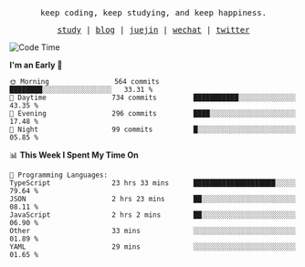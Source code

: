 <p align="center">
  <samp>
    <span>keep coding, keep studying, and keep happiness.</span>
  </samp>
</p>

<p align="center">
  <samp>
    <a href="https://github.com/ouduidui/fe-study">study</a> |
    <a href="https://deweyou.me">blog</a>  |
    <a href="https://juejin.cn/user/4309700183594366">juejin</a> |
    <a href="https://user-images.githubusercontent.com/54696834/165071004-6509e3f2-90c3-448c-9d92-3da42b0c2021.jpeg">wechat</a> |
    <a href="https://twitter.com/ouduidui">twitter</a>
  </samp>
</p>

<!--START_SECTION:waka-->
![Code Time](http://img.shields.io/badge/Code%20Time-2%2C513%20hrs%2043%20mins-blue)

**I'm an Early 🐤** 

```text
🌞 Morning                564 commits         ████████░░░░░░░░░░░░░░░░░   33.31 % 
🌆 Daytime                734 commits         ███████████░░░░░░░░░░░░░░   43.35 % 
🌃 Evening                296 commits         ████░░░░░░░░░░░░░░░░░░░░░   17.48 % 
🌙 Night                  99 commits          █░░░░░░░░░░░░░░░░░░░░░░░░   05.85 % 
```


📊 **This Week I Spent My Time On** 

```text
💬 Programming Languages: 
TypeScript               23 hrs 33 mins      ████████████████████░░░░░   79.64 % 
JSON                     2 hrs 23 mins       ██░░░░░░░░░░░░░░░░░░░░░░░   08.11 % 
JavaScript               2 hrs 2 mins        ██░░░░░░░░░░░░░░░░░░░░░░░   06.90 % 
Other                    33 mins             ░░░░░░░░░░░░░░░░░░░░░░░░░   01.89 % 
YAML                     29 mins             ░░░░░░░░░░░░░░░░░░░░░░░░░   01.65 % 
```


<!--END_SECTION:waka-->
